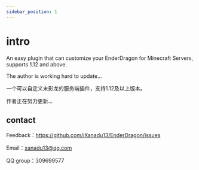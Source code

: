 ```yaml
---
sidebar_position: 1
---
```


# intro
An easy plugin that can customize your EnderDragon for Minecraft Servers, supports 1.12 and above.

The author is working hard to update...

一个可以自定义末影龙的服务端插件，支持1.12及以上版本。

作者正在努力更新...

## contact
Feedback：https://github.com/iXanadu13/EnderDragon/issues

Email：xanadu13@qq.com

QQ group：309699577
